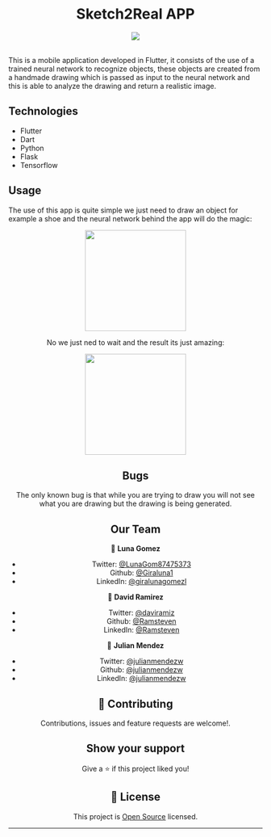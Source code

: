 <h1  align="center">Sketch2Real APP</h1>

<div align="center"><img src="https://www.nielsen.com/wp-content/uploads/sites/3/2019/04/data-science-icon-animation-banner-clockwise.gif"></div>
<br>

This is a mobile application developed in Flutter, it consists of the use of a trained neural network to recognize objects, these objects are created from a handmade drawing which is passed as input to the neural network and this is able to analyze the drawing and return a realistic image.

## Technologies

- Flutter
- Dart
- Python
-  Flask
- Tensorflow

## Usage
The use of this app is quite simple we just need to draw an object for example a shoe and the neural network behind the app will do the magic: 
  

<center><img src="https://i.imgur.com/6gqrHUm.png" width="200"/><center>

No we just ned to wait and the result its just amazing:

<center><img src="https://i.imgur.com/w97CXDJ.png" width="200"/><center>





## Bugs

  

The only known bug is that while you are trying to draw you will not see what you are drawing but the drawing is being generated. 

  

## Our Team

  👩 **Luna Gomez**
* Twitter: [@LunaGom87475373](https://twitter.com/LunaGom87475373)
* Github: [@Giraluna1](https://github.com/Giraluna1)
* LinkedIn: [@giralunagomezl](https://linkedin.com/in/giralunagomezl)


👦 **David Ramirez**
* Twitter: [@daviramiz](https://twitter.com/daviramiz)
* Github: [@Ramsteven](https://github.com/Ramsteven)
* LinkedIn: [@Ramsteven](https://linkedin.com/in/Ramsteven)

🧑 **Julian Mendez**
* Twitter: [@julianmendezw](https://twitter.com/julianmendezw)
* Github: [@julianmendezw](https://github.com/julianmendezw)
* LinkedIn: [@julianmendezw](https://linkedin.com/in/julianmendezw)

  

## 🤝 Contributing

  

Contributions, issues and feature requests are welcome!.

  

## Show your support

  

Give a ⭐️ if this project liked you!

  

## 📝 License

 This project is [Open Source](https://choosealicense.com/licenses/unlicense/) licensed.


***
